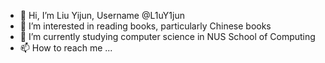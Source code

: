 - 👋 Hi, I’m Liu Yijun, Username @L1uY1jun
- 👀 I’m interested in reading books, particularly Chinese books
- 🌱 I’m currently studying computer science in NUS School of Computing
- 📫 How to reach me ...
